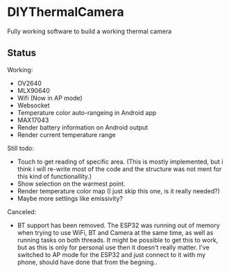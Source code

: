 # DIYThermalCamera
 Fully working software to build a working thermal camera

## Status
Working:
- OV2640
- MLX90640
- Wifi (Now in AP mode)
- Websocket
- Temperature color auto-rangeing in Android app
- MAX17043
- Render battery information on Android output
- Render current temperature range

Still todo:
- Touch to get reading of specific area. (This is mostly implemented, but i think i will re-write most of the code and the structure was not ment for this kind of functionallity.)
- Show selection on the warmest point.
- Render temperature color map (I just skip this one, is it really needed?)
- Maybe more settings like emissivity?

Canceled:
- BT support has been removed. The ESP32 was running out of memory when trying to use WiFi, BT and Camera at the same time, as well as running tasks on both threads.
It might be possible to get this to work, but as this is only for personal use then it doesn't really matter.
I've switched to AP mode for the ESP32 and just connect to it with my phone, should have done that from the begning..

